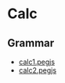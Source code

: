 # Calc

## Grammar

- [calc1.pegjs](https://github.com/smori1983/peg-study/blob/master/src/calc/calc1.pegjs)
- [calc2.pegjs](https://github.com/smori1983/peg-study/blob/master/src/calc/calc2.pegjs)

